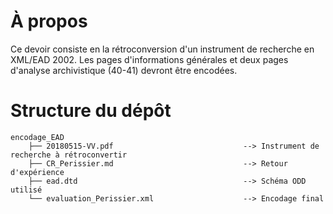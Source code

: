 # À propos

Ce devoir consiste en la rétroconversion d'un instrument de recherche en XML/EAD 2002. Les pages d'informations générales et deux pages d'analyse archivistique (40-41) devront être encodées.

# Structure du dépôt

```
encodage_EAD
    ├── 20180515-VV.pdf                             --> Instrument de recherche à rétroconvertir
    ├── CR_Perissier.md                             --> Retour d'expérience
    ├── ead.dtd                                     --> Schéma ODD utilisé
    └── evaluation_Perissier.xml                    --> Encodage final
```

